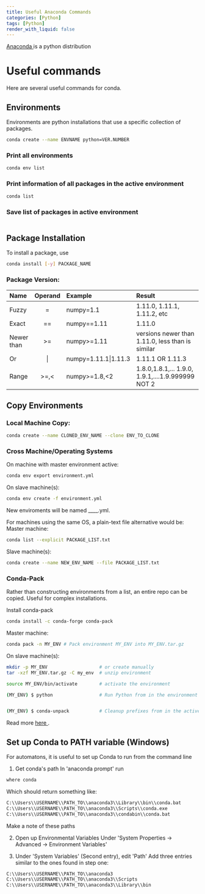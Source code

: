 ```yaml
---
title: Useful Anaconda Commands
categories: [Python]
tags: [Python]
render_with_liquid: false
---
```


[Anaconda <span class="fa-solid fa-arrow-up-right-from-square"/>](anaconda.com/download) is a python distribution 

# Useful commands
Here are several useful commands for conda.
## Environments
Environments are python installations that use a specific collection of packages.
```bash
conda create --name ENVNAME python=VER.NUMBER
```

### Print all environments  
```bash
conda env list
```
### Print information of all packages in the active environment
```bash
conda list
```

### Save list of packages in active environment
```bash

```

## Package Installation
To install a package, use
```bash
conda install [-y] PACKAGE_NAME
```
### Package Version:

| Name       | Operand  | Example              | Result                                            |
| :--------- | :------: | :------------------- | :------------------------------------------------ |
| Fuzzy      | =        | numpy=1.1            | 1.11.0, 1.11.1, 1.11.2, etc                       |
| Exact      | ==       | numpy==1.11          | 1.11.0                                            |
| Newer than | >=       | numpy>=1.11          | versions newer than 1.11.0, less than is similar  |
| Or         | \|       | numpy=1.11.1\|1.11.3 | 1.11.1 OR 1.11.3                                  |
| Range      | >=,<     | numpy>=1.8,<2        | 1.8.0,1.8.1,... 1.9.0, 1.9.1,....1.9.999999 NOT 2 |




## Copy Environments
### Local Machine Copy:
```bash
conda create --name CLONED_ENV_NAME --clone ENV_TO_CLONE
```

### Cross Machine/Operating Systems
On machine with master environment active:
```bash
conda env export environment.yml
```
On slave machine(s):
```bash
conda env create -f environment.yml
```
New enviroments will be named ____.yml.

For machines using the same OS, a plain-text file alternative would be:
Master machine:
```bash
conda list --explicit PACKAGE_LIST.txt
```
Slave machine(s):
```bash
conda create --name NEW_ENV_NAME --file PACKAGE_LIST.txt
```

### Conda-Pack
Rather than constructing environments from a list, an entire repo can be copied. Useful for complex installations.

Install conda-pack
```bash
conda install -c conda-forge conda-pack
```

Master machine:
```bash
conda pack -n MY_ENV # Pack environment MY_ENV into MY_ENV.tar.gz
```

On slave machine(s):
```bash
mkdir -p MY_ENV                   # or create manually
tar -xzf MY_ENV.tar.gz -C my_env  # unzip environment

source MY_ENV/bin/activate        # activate the environment

(MY_ENV) $ python                 # Run Python from in the environment


(MY_ENV) $ conda-unpack           # Cleanup prefixes from in the active environment.
```
Read more [here <span class="fa-solid fa-arrow-up-right-from-square"/>](anaconda.com/blog/moving-conda-environments).

## Set up Conda to PATH variable (Windows)
For automatons, it is useful to set up Conda to run from the command line

1. Get conda's path
In 'anaconda prompt' run 
```bash
where conda
```
Which should return something like:
```bash
C:\\Users\\USERNAME\\PATH_TO\\anaconda3\\Library\\bin\\conda.bat
C:\\Users\\USERNAME\\PATH_TO\\anaconda3\\Scripts\\conda.exe
C:\\Users\\USERNAME\\PATH_TO\\anaconda3\\condabin\\conda.bat
```
Make a note of these paths

2. Open up Environmental Variables
Under 'System Properties -> Advanced -> Environment Variables'

3. Under 'System Variables' (Second entry), edit 'Path'
Add three entries similar to the ones found in step one:
```bash
C:\\Users\\USERNAME\\PATH_TO\\anaconda3
C:\\Users\\USERNAME\\PATH_TO\\anaconda3\\Scripts
C:\\Users\\USERNAME\\PATH_TO\\anaconda3\\Library\\bin
```